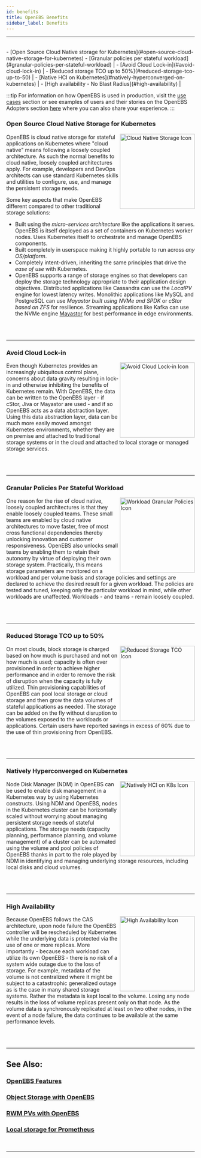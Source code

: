 ```yaml
---
id: benefits
title: OpenEBS Benefits
sidebar_label: Benefits
---
```


------

<br>
- [Open Source Cloud Native storage for Kubernetes](#open-source-cloud-native-storage-for-kubernetes)
- [Granular policies per stateful workload](#granular-policies-per-stateful-workload) |
- [Avoid Cloud Lock-in](#avoid-cloud-lock-in) |
- [Reduced storage TCO up to 50%](#reduced-storage-tco-up-to-50) |
- [Native HCI on Kubernetes](#natively-hyperconverged-on-kubernetes) |
- [High availability - No Blast Radius](#high-availability) |
<br>

:::tip
For information on how OpenEBS is used in production,  visit the [use cases](/docs/next/usecases.html) section or see examples of users and their stories on the OpenEBS Adopters section [here](https://github.com/openebs/openebs/blob/master/ADOPTERS.md) where you can also share your experience.
:::

### Open Source Cloud Native Storage for Kubernetes

<img src="/docs/assets/svg/b-cn.svg" alt="Cloud Native Storage Icon" style="width:200px;" align="right"> 
OpenEBS is cloud native storage for stateful applications on Kubernetes where "cloud native" means following a loosely coupled architecture. As such the normal benefits to cloud native, loosely coupled architectures apply. For example, developers and DevOps architects can use standard Kubernetes skills and utilities to configure, use, and manage the persistent storage needs.  

Some key aspects that make OpenEBS different compared to other traditional storage solutions:
- Built using the _micro-services architecture_ like the applications it serves. OpenEBS is itself deployed as a set of containers on Kubernetes worker nodes. Uses Kubernetes itself to orchestrate and manage OpenEBS components.
- Built completely in userspace making it highly portable to run across _any OS/platform_.
- Completely intent-driven, inheriting the same principles that drive the _ease of use_ with Kubernetes.
- OpenEBS supports a range of storage engines so that developers can deploy the storage technology appropriate to their application design objectives. Distributed applications like Cassandra can use the _LocalPV_ engine for lowest latency writes. Monolithic applications like MySQL and PostgreSQL can use _Mayastor built using NVMe and SPDK_ or _cStor based on ZFS_ for resilience. Streaming applications like Kafka can use the NVMe engine [Mayastor](https://github.com/openebs/Mayastor) for best performance in edge environments. 


<br>
<br>
<hr>

### Avoid Cloud Lock-in

<img src="/docs/assets/svg/b-no-lockin.svg" alt="Avoid Cloud Lock-in Icon" style="width:200px;" align="right">

Even though Kubernetes provides an increasingly ubiquitous control plane, concerns about data gravity resulting in lock-in and otherwise inhibiting the benefits of Kubernetes remain. With OpenEBS, the data can be written to the OpenEBS layer - if cStor, Jiva or Mayastor are used - and if so OpenEBS acts as a data abstraction layer. Using this data abstraction layer, data can be much more easily moved amongst Kubernetes environments, whether they are on premise and attached to traditional storage systems or in the cloud and attached to local storage or managed storage services.

<br>
<br>
<hr>


### Granular Policies Per Stateful Workload

<img src="/docs/assets/svg/b-granular.svg" alt="Workload Granular Policies Icon" style="width:200px;" align="right">

One reason for the rise of cloud native, loosely coupled architectures is that they enable loosely coupled teams. These small teams are enabled by cloud native architectures to move faster, free of most cross functional dependencies thereby unlocking innovation and customer responsiveness. OpenEBS also unlocks small teams by enabling them to retain their autonomy by virtue of deploying their own storage system. Practically, this means storage parameters are monitored on a workload and per volume basis and storage policies and settings are declared to achieve the desired result for a given workload. The policies are tested and tuned, keeping only the particular workload in mind, while other workloads are unaffected. Workloads - and teams - remain loosely coupled.  

<br>
<br>
<hr>

### Reduced Storage TCO up to 50% 

<img src="/docs/assets/svg/b-lowtco.svg" alt="Reduced Storage TCO Icon" style="width:200px;" align="right">

On most clouds, block storage is charged based on how much is purchased and not on how much is used; capacity is often over provisioned in order to achieve higher performance and in order to remove the risk of disruption when the capacity is fully utilized. Thin provisioning capabilities of OpenEBS can pool local storage or cloud storage and then grow the data volumes of stateful applications as needed. The storage can be added on the fly without disruption to the volumes exposed to the workloads or applications. Certain users have reported savings in excess of 60% due to the use of thin provisioning from OpenEBS.

<br>
<br>
<hr>


### Natively Hyperconverged on Kubernetes

<img src="/docs/assets/svg/b-hci.svg" alt="Natively HCI on K8s Icon" style="width:200px;" align="right">

Node Disk Manager (NDM) in OpenEBS can be used to enable disk management in a Kubernetes way by using Kubernetes constructs. Using NDM and OpenEBS, nodes in the Kubernetes cluster can be horizontally scaled without worrying about managing persistent storage needs of stateful applications. The storage needs (capacity planning, performance planning, and volume management) of a cluster can be automated using the volume and pool policies of OpenEBS thanks in part to the role played by NDM in identifying and managing underlying storage resources, including local disks and cloud volumes.

<br>
<br>
<hr>


### High Availability 

<img src="/docs/assets/svg/b-ha.svg" alt="High Availability Icon" style="width:200px;" align="right"> 

Because OpenEBS follows the CAS architecture, upon node failure the OpenEBS controller will be rescheduled by Kubernetes while the underlying data is protected via the use of one or more replicas. More importantly - because each workload can utilize its own OpenEBS - there is no risk of a system wide outage due to the loss of storage. For example, metadata of the volume is not centralized where it might be subject to a catastrophic generalized outage as is the case in many shared storage systems.  Rather the metadata is kept local to the volume. Losing any node results in the loss of volume replicas present only on that node. As the volume data is synchronously replicated at least on two other nodes, in the event of a node failure, the data continues to be available at the same performance levels. 




<br>
<br>
<hr>

## See Also:

### [OpenEBS Features](/docs/next/features.html)

### [Object Storage with OpenEBS](/docs/next/minio.html)

### [RWM PVs with OpenEBS](/docs/next/rwm.html)

### [Local storage for Prometheus ](/docs/next/prometheus.html)

<br>
<hr>
<br>
